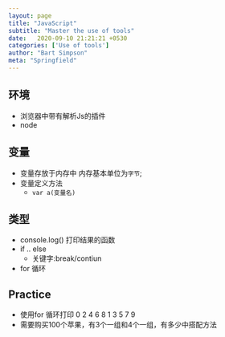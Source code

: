 ```yaml
---
layout: page
title: "JavaScript"
subtitle: "Master the use of tools"
date:   2020-09-10 21:21:21 +0530
categories: ['Use of tools']
author: "Bart Simpson"
meta: "Springfield"
---
```



## 环境
 - 浏览器中带有解析Js的插件
 - node
## 变量
 - 变量存放于内存中 内存基本单位为`字节`;
 - 变量定义方法
     - `var a(变量名)`
## 类型
 - console.log() 打印结果的函数
 - if .. else 
     - 关键字:break/contiun
 - for 循环
## Practice
 - 使用for 循环打印 0 2 4 6 8 1 3 5 7 9
 - 需要购买100个苹果，有3个一组和4个一组，有多少中搭配方法
